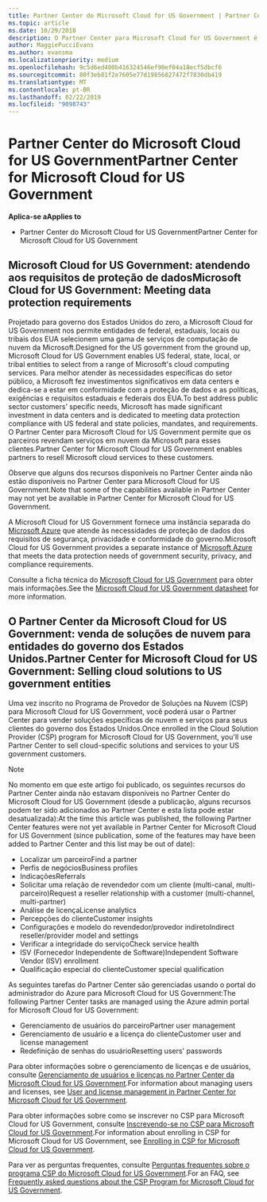 ```yaml
---
title: Partner Center do Microsoft Cloud for US Government | Partner Center do Microsoft Cloud for US Government
ms.topic: article
ms.date: 10/29/2018
description: O Partner Center para Microsoft Cloud for US Government é o portal de empresas para parceiros da Microsoft que deseja oferecer soluções de nuvem da Microsoft para clientes que trabalham com agências governamentais dentro dos Estados Unidos.
author: MaggiePucciEvans
ms.author: evansma
ms.localizationpriority: medium
ms.openlocfilehash: 9c5d6ed400b416324546ef90ef04a18ecf5dbcf6
ms.sourcegitcommit: 80f3eb81f2e7605e77d19856827472f7830db419
ms.translationtype: MT
ms.contentlocale: pt-BR
ms.lasthandoff: 02/22/2019
ms.locfileid: "9098743"
---
```

# <a name="partner-center-for-microsoft-cloud-for-us-government"></a><span data-ttu-id="bf04e-103">Partner Center do Microsoft Cloud for US Government</span><span class="sxs-lookup"><span data-stu-id="bf04e-103">Partner Center for Microsoft Cloud for US Government</span></span>

**<span data-ttu-id="bf04e-104">Aplica-se a</span><span class="sxs-lookup"><span data-stu-id="bf04e-104">Applies to</span></span>**

-  <span data-ttu-id="bf04e-105">Partner Center do Microsoft Cloud for US Government</span><span class="sxs-lookup"><span data-stu-id="bf04e-105">Partner Center for Microsoft Cloud for US Government</span></span>

## <a name="microsoft-cloud-for-us-government-meeting-data-protection-requirements"></a><span data-ttu-id="bf04e-106">Microsoft Cloud for US Government: atendendo aos requisitos de proteção de dados</span><span class="sxs-lookup"><span data-stu-id="bf04e-106">Microsoft Cloud for US Government: Meeting data protection requirements</span></span> 

<span data-ttu-id="bf04e-107">Projetado para governo dos Estados Unidos do zero, a Microsoft Cloud for US Government nos permite entidades de federal, estaduais, locais ou tribais dos EUA selecionem uma gama de serviços de computação de nuvem da Microsoft.</span><span class="sxs-lookup"><span data-stu-id="bf04e-107">Designed for the US government from the ground up, Microsoft Cloud for US Government enables US federal, state, local, or tribal entities to select from a range of Microsoft's cloud computing services.</span></span> <span data-ttu-id="bf04e-108">Para melhor atender às necessidades específicas do setor público, a Microsoft fez investimentos significativos em data centers e dedica-se a estar em conformidade com a proteção de dados e as políticas, exigências e requisitos estaduais e federais dos EUA.</span><span class="sxs-lookup"><span data-stu-id="bf04e-108">To best address public sector customers’ specific needs, Microsoft has made significant investment in data centers and is dedicated to meeting data protection compliance with US federal and state policies, mandates, and requirements.</span></span> <span data-ttu-id="bf04e-109">O Partner Center para Microsoft Cloud for US Government permite que os parceiros revendam serviços em nuvem da Microsoft para esses clientes.</span><span class="sxs-lookup"><span data-stu-id="bf04e-109">Partner Center for Microsoft Cloud for US Government enables partners to resell Microsoft cloud services to these customers.</span></span>

<span data-ttu-id="bf04e-110">Observe que alguns dos recursos disponíveis no Partner Center ainda não estão disponíveis no Partner Center para Microsoft Cloud for US Government.</span><span class="sxs-lookup"><span data-stu-id="bf04e-110">Note that some of the capabilities available in Partner Center may not yet be available in Partner Center for Microsoft Cloud for US Government.</span></span>

<span data-ttu-id="bf04e-111">A Microsoft Cloud for US Government fornece uma instância separada do [Microsoft Azure](https://azure.microsoft.com/en-us/overview/clouds/government/) que atende às necessidades de proteção de dados dos requisitos de segurança, privacidade e conformidade do governo.</span><span class="sxs-lookup"><span data-stu-id="bf04e-111">Microsoft Cloud for US Government provides a separate instance of [Microsoft Azure](https://azure.microsoft.com/en-us/overview/clouds/government/) that meets the data protection needs of government security, privacy, and compliance requirements.</span></span> 

<span data-ttu-id="bf04e-112">Consulte a ficha técnica do [Microsoft Cloud for US Government](https://download.microsoft.com/download/C/9/C/C9CA3002-DFC4-4ADA-841F-DF42AEC042FB/Microsoft_Azure_Government_Datasheet_EN_US.PDF) para obter mais informações.</span><span class="sxs-lookup"><span data-stu-id="bf04e-112">See the [Microsoft Cloud for US Government datasheet](https://download.microsoft.com/download/C/9/C/C9CA3002-DFC4-4ADA-841F-DF42AEC042FB/Microsoft_Azure_Government_Datasheet_EN_US.PDF) for more information.</span></span>

## <a name="partner-center-for-microsoft-cloud-for-us-government-selling-cloud-solutions-to-us-government-entities"></a><span data-ttu-id="bf04e-113">O Partner Center da Microsoft Cloud for US Government: venda de soluções de nuvem para entidades do governo dos Estados Unidos.</span><span class="sxs-lookup"><span data-stu-id="bf04e-113">Partner Center for Microsoft Cloud for US Government: Selling cloud solutions to US government entities</span></span>

<span data-ttu-id="bf04e-114">Uma vez inscrito no Programa de Provedor de Soluções na Nuvem (CSP) para Microsoft Cloud for US Government, você poderá usar o Partner Center para vender soluções específicas de nuvem e serviços para seus clientes do governo dos Estados Unidos.</span><span class="sxs-lookup"><span data-stu-id="bf04e-114">Once enrolled in the Cloud Solution Provider (CSP) program for Microsoft Cloud for US Government, you'll use Partner Center to sell cloud-specific solutions and services to your US government customers.</span></span> 

> [!NOTE]  
> <span data-ttu-id="bf04e-115">No momento em que este artigo foi publicado, os seguintes recursos do Partner Center ainda não estavam disponíveis no Partner Center do Microsoft Cloud for US Government (desde a publicação, alguns recursos podem ter sido adicionados ao Partner Center e esta lista pode estar desatualizada):</span><span class="sxs-lookup"><span data-stu-id="bf04e-115">At the time this article was published, the following Partner Center features were not yet available in Partner Center for Microsoft Cloud for US Government (since publication, some of the features may have been added to Partner Center and this list may be out of date):</span></span>

- <span data-ttu-id="bf04e-116">Localizar um parceiro</span><span class="sxs-lookup"><span data-stu-id="bf04e-116">Find a partner</span></span>
- <span data-ttu-id="bf04e-117">Perfis de negócios</span><span class="sxs-lookup"><span data-stu-id="bf04e-117">Business profiles</span></span>
- <span data-ttu-id="bf04e-118">Indicações</span><span class="sxs-lookup"><span data-stu-id="bf04e-118">Referrals</span></span>
- <span data-ttu-id="bf04e-119">Solicitar uma relação de revendedor com um cliente (multi-canal, multi-parceiro)</span><span class="sxs-lookup"><span data-stu-id="bf04e-119">Request a reseller relationship with a customer (multi-channel, multi-partner)</span></span>
- <span data-ttu-id="bf04e-120">Análise de licença</span><span class="sxs-lookup"><span data-stu-id="bf04e-120">License analytics</span></span>
- <span data-ttu-id="bf04e-121">Percepções do cliente</span><span class="sxs-lookup"><span data-stu-id="bf04e-121">Customer insights</span></span>
- <span data-ttu-id="bf04e-122">Configurações e modelo do revendedor/provedor indireto</span><span class="sxs-lookup"><span data-stu-id="bf04e-122">Indirect reseller/provider model and settings</span></span>
- <span data-ttu-id="bf04e-123">Verificar a integridade do serviço</span><span class="sxs-lookup"><span data-stu-id="bf04e-123">Check service health</span></span>
- <span data-ttu-id="bf04e-124">ISV (Fornecedor Independente de Software)</span><span class="sxs-lookup"><span data-stu-id="bf04e-124">Independent Software Vendor (ISV) enrollment</span></span>
- <span data-ttu-id="bf04e-125">Qualificação especial do cliente</span><span class="sxs-lookup"><span data-stu-id="bf04e-125">Customer special qualification</span></span>

<span data-ttu-id="bf04e-126">As seguintes tarefas do Partner Center são gerenciadas usando o portal do administrador do Azure para Microsoft Cloud for US Government:</span><span class="sxs-lookup"><span data-stu-id="bf04e-126">The following Partner Center tasks are managed using the Azure admin portal for Microsoft Cloud for US Government:</span></span> 

-   <span data-ttu-id="bf04e-127">Gerenciamento de usuários do parceiro</span><span class="sxs-lookup"><span data-stu-id="bf04e-127">Partner user management</span></span>
-   <span data-ttu-id="bf04e-128">Gerenciamento de usuário e a licença do cliente</span><span class="sxs-lookup"><span data-stu-id="bf04e-128">Customer user and license management</span></span>
-   <span data-ttu-id="bf04e-129">Redefinição de senhas do usuário</span><span class="sxs-lookup"><span data-stu-id="bf04e-129">Resetting users' passwords</span></span>

<span data-ttu-id="bf04e-130">Para obter informações sobre o gerenciamento de licenças e de usuários, consulte [Gerenciamento de usuários e licenças no Partner Center da Microsoft Cloud for US Government](user-management-in-partner-center-for-microsoft-us-govt-cloud.md).</span><span class="sxs-lookup"><span data-stu-id="bf04e-130">For information about managing users and licenses, see [User and license management in Partner Center for Microsoft Cloud for US Government](user-management-in-partner-center-for-microsoft-us-govt-cloud.md).</span></span>

<span data-ttu-id="bf04e-131">Para obter informações sobre como se inscrever no CSP para Microsoft Cloud for US Government, consulte [Inscrevendo-se no CSP para Microsoft Cloud for US Government](enroll-in-csp-for-microsoft-us-govt-cloud.md).</span><span class="sxs-lookup"><span data-stu-id="bf04e-131">For information about enrolling in CSP for Microsoft Cloud for US Government, see [Enrolling in CSP for Microsoft Cloud for US Government](enroll-in-csp-for-microsoft-us-govt-cloud.md).</span></span>

<span data-ttu-id="bf04e-132">Para ver as perguntas frequentes, consulte [Perguntas frequentes sobre o programa CSP do Microsoft Cloud for US Government](faq-for-us-govt-cloud.md).</span><span class="sxs-lookup"><span data-stu-id="bf04e-132">For an FAQ, see [Frequently asked questions about the CSP Program for Microsoft Cloud for US Government](faq-for-us-govt-cloud.md).</span></span>